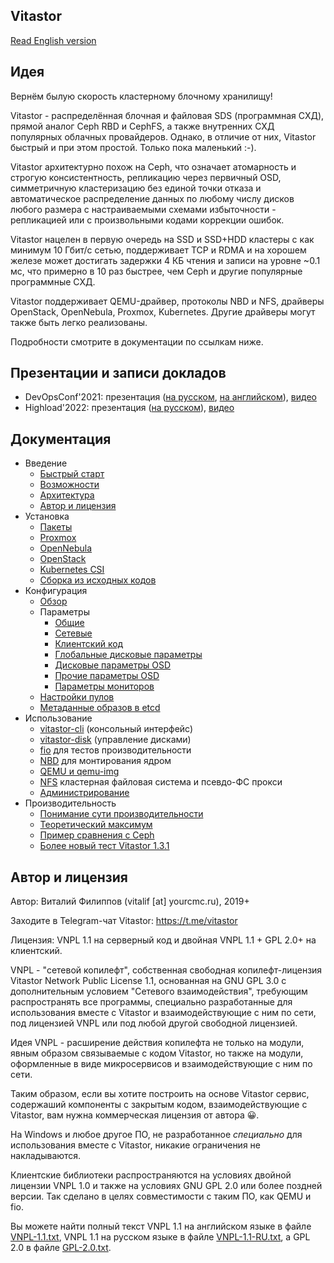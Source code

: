 ## Vitastor

[Read English version](README.md)

## Идея

Вернём былую скорость кластерному блочному хранилищу!

Vitastor - распределённая блочная и файловая SDS (программная СХД), прямой аналог Ceph RBD и CephFS,
а также внутренних СХД популярных облачных провайдеров. Однако, в отличие от них, Vitastor
быстрый и при этом простой. Только пока маленький :-).

Vitastor архитектурно похож на Ceph, что означает атомарность и строгую консистентность,
репликацию через первичный OSD, симметричную кластеризацию без единой точки отказа
и автоматическое распределение данных по любому числу дисков любого размера с настраиваемыми схемами
избыточности - репликацией или с произвольными кодами коррекции ошибок.

Vitastor нацелен в первую очередь на SSD и SSD+HDD кластеры с как минимум 10 Гбит/с сетью, поддерживает
TCP и RDMA и на хорошем железе может достигать задержки 4 КБ чтения и записи на уровне ~0.1 мс,
что примерно в 10 раз быстрее, чем Ceph и другие популярные программные СХД.

Vitastor поддерживает QEMU-драйвер, протоколы NBD и NFS, драйверы OpenStack, OpenNebula, Proxmox, Kubernetes.
Другие драйверы могут также быть легко реализованы.

Подробности смотрите в документации по ссылкам ниже.

## Презентации и записи докладов

- DevOpsConf'2021: презентация ([на русском](https://vitastor.io/presentation/devopsconf/devopsconf.html),
  [на английском](https://vitastor.io/presentation/devopsconf/devopsconf_en.html)),
  [видео](https://vitastor.io/presentation/devopsconf/talk.webm)
- Highload'2022: презентация ([на русском](https://vitastor.io/presentation/highload/highload.html)),
  [видео](https://vitastor.io/presentation/highload/talk.webm)

## Документация

- Введение
  - [Быстрый старт](docs/intro/quickstart.ru.md)
  - [Возможности](docs/intro/features.ru.md)
  - [Архитектура](docs/intro/architecture.ru.md)
  - [Автор и лицензия](docs/intro/author.ru.md)
- Установка
  - [Пакеты](docs/installation/packages.ru.md)
  - [Proxmox](docs/installation/proxmox.ru.md)
  - [OpenNebula](docs/installation/opennebula.ru.md)
  - [OpenStack](docs/installation/openstack.ru.md)
  - [Kubernetes CSI](docs/installation/kubernetes.ru.md)
  - [Сборка из исходных кодов](docs/installation/source.ru.md)
- Конфигурация
  - [Обзор](docs/config.ru.md)
  - Параметры
    - [Общие](docs/config/common.ru.md)
    - [Сетевые](docs/config/network.ru.md)
    - [Клиентский код](docs/config/client.en.md)
    - [Глобальные дисковые параметры](docs/config/layout-cluster.ru.md)
    - [Дисковые параметры OSD](docs/config/layout-osd.ru.md)
    - [Прочие параметры OSD](docs/config/osd.ru.md)
    - [Параметры мониторов](docs/config/monitor.ru.md)
  - [Настройки пулов](docs/config/pool.ru.md)
  - [Метаданные образов в etcd](docs/config/inode.ru.md)
- Использование
  - [vitastor-cli](docs/usage/cli.ru.md) (консольный интерфейс)
  - [vitastor-disk](docs/usage/disk.ru.md) (управление дисками)
  - [fio](docs/usage/fio.ru.md) для тестов производительности
  - [NBD](docs/usage/nbd.ru.md) для монтирования ядром
  - [QEMU и qemu-img](docs/usage/qemu.ru.md)
  - [NFS](docs/usage/nfs.ru.md) кластерная файловая система и псевдо-ФС прокси
  - [Администрирование](docs/usage/admin.ru.md)
- Производительность
  - [Понимание сути производительности](docs/performance/understanding.ru.md)
  - [Теоретический максимум](docs/performance/theoretical.ru.md)
  - [Пример сравнения с Ceph](docs/performance/comparison1.ru.md)
  - [Более новый тест Vitastor 1.3.1](docs/performance/bench2.ru.md)

## Автор и лицензия

Автор: Виталий Филиппов (vitalif [at] yourcmc.ru), 2019+

Заходите в Telegram-чат Vitastor: https://t.me/vitastor

Лицензия: VNPL 1.1 на серверный код и двойная VNPL 1.1 + GPL 2.0+ на клиентский.

VNPL - "сетевой копилефт", собственная свободная копилефт-лицензия
Vitastor Network Public License 1.1, основанная на GNU GPL 3.0 с дополнительным
условием "Сетевого взаимодействия", требующим распространять все программы,
специально разработанные для использования вместе с Vitastor и взаимодействующие
с ним по сети, под лицензией VNPL или под любой другой свободной лицензией.

Идея VNPL - расширение действия копилефта не только на модули, явным образом
связываемые с кодом Vitastor, но также на модули, оформленные в виде микросервисов
и взаимодействующие с ним по сети.

Таким образом, если вы хотите построить на основе Vitastor сервис, содержаший
компоненты с закрытым кодом, взаимодействующие с Vitastor, вам нужна коммерческая
лицензия от автора 😀.

На Windows и любое другое ПО, не разработанное *специально* для использования
вместе с Vitastor, никакие ограничения не накладываются.

Клиентские библиотеки распространяются на условиях двойной лицензии VNPL 1.0
и также на условиях GNU GPL 2.0 или более поздней версии. Так сделано в целях
совместимости с таким ПО, как QEMU и fio.

Вы можете найти полный текст VNPL 1.1 на английском языке в файле [VNPL-1.1.txt](VNPL-1.1.txt),
VNPL 1.1 на русском языке в файле [VNPL-1.1-RU.txt](VNPL-1.1-RU.txt), а GPL 2.0 в файле [GPL-2.0.txt](GPL-2.0.txt).
